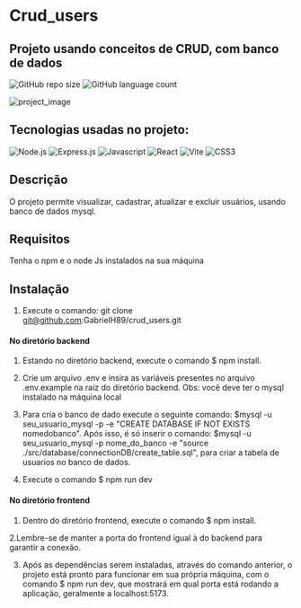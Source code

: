 # Crud_users

## Projeto usando conceitos de CRUD, com banco de dados
![GitHub repo size](https://img.shields.io/github/repo-size/GabrielH89/crud_users)
![GitHub language count](https://img.shields.io/github/languages/count/GabrielH89/crud_users)

![project_image](https://github.com/GabrielH89/crud_users/assets/67241633/15bbbf55-f6fe-4698-9df8-576d4ed37c43)

## Tecnologias usadas no projeto: 
![Node.js](https://img.shields.io/badge/Node.js-43853D?style=for-the-badge&logo=node.js&logoColor=white)
![Express.js](https://img.shields.io/badge/Express.js-404D59?style=for-the-badge)
![Javascript](https://img.shields.io/badge/JavaScript-F7DF1E?style=for-the-badge&logo=javascript&logoColor=black)
![React](https://img.shields.io/badge/React-20232A?style=for-the-badge&logo=react&logoColor=61DAFB)
![Vite](https://img.shields.io/badge/vite-%23646CFF.svg?style=for-the-badge&logo=vite&logoColor=white)
![CSS3](https://img.shields.io/badge/css3-%231572B6.svg?style=for-the-badge&logo=css3&logoColor=white)

## Descrição
O projeto permite visualizar, cadastrar, atualizar e excluir usuários, usando banco de dados mysql.

## Requisitos
Tenha o npm e o node Js instalados na sua máquina

## Instalação
1. Execute o comando: git clone git@github.com:GabrielH89/crud_users.git

#### No diretório backend
1. Estando no diretório backend, execute o comando $ npm install.

2. Crie um arquivo .env e insira as variáveis presentes no arquivo .env.example na raíz do diretório backend. Obs: você deve ter o mysql instalado na máquina local

3. Para cria o banco de dado execute o seguinte comando: $mysql -u seu_usuario_mysql -p -e "CREATE DATABASE IF NOT EXISTS nomedobanco". Após isso, é só inserir o comando: $mysql -u seu_usuario_mysql -p nome_do_banco -e "source ./src/database/connectionDB/create_table.sql", para criar a tabela de usuarios no banco de dados.

3. Execute o comando $ npm run dev 

#### No diretório frontend
1. Dentro do diretório frontend, execute o comando $ npm install.   

2.Lembre-se de manter a porta do frontend igual à do backend para garantir a conexão.

3. Após as dependências serem instaladas, através do comando anterior, o projeto está pronto para funcionar em sua própria máquina, com o comando $ npm run dev, que mostrará em qual porta está rodando a aplicação, geralmente a localhost:5173.